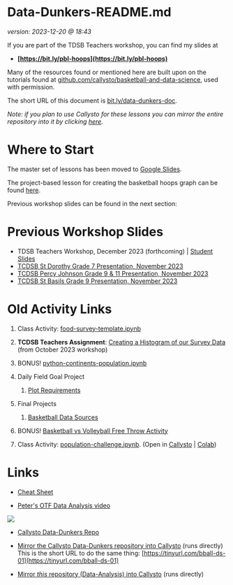 # Data-Dunkers-README.md

*version: 2023-12-20 @ 18:43*

If you are part of the TDSB Teachers workshop, you can find my slides at 
<br>
- **[https://bit.ly/pbl-hoops](https://bit.ly/pbl-hoops)**

Many of the resources found or mentioned here are built upon on the tutorials found at [github.com/callysto/basketball-and-data-science](https://github.com/callysto/basketball-and-data-science), used with permission.

The short URL of this document is [bit.ly/data-dunkers-doc](https://bit.ly/data-dunkers-doc). 

*Note: if you plan to use Callysto for these lessons you can mirror the entire repository into it by clicking [here](https://hub.callysto.ca/jupyter/hub/user-redirect/git-pull?repo=https://github.com/pbeens/Data-Analysis&branch=main&subPath=Data-Dunkers-README.md&depth=1).*

# Where to Start

The master set of lessons has been moved to [Google Slides](https://bit.ly/dd-slides). 

The project-based lesson for creating the basketball hoops graph can be found [here](https://bit.ly/pbl-hoops).

Previous workshop slides can be found in the next section:

# Previous Workshop Slides

- TDSB Teachers Workshop, December 2023 (forthcoming) | [Student Slides](https://bit.ly/dd-slides)
- [TCDSB St Dorothy Grade 7 Presentation, November 2023](https://docs.google.com/presentation/d/1pHaoC7vEUOipnP36v0nEZqVJTvyv6LNHbIkEMsK2TDY/edit?usp=sharing)
- [TCDSB Percy Johnson Grade 9 & 11 Presentation, November 2023](https://docs.google.com/presentation/d/13zEazGi96pzduxMaJaayxsgKHMM8sZXrJbvVPLp-hEk/edit?usp=sharing)
- [TCDSB St Basils Grade 9 Presentation, November 2023](https://docs.google.com/presentation/d/1_lDpJLvLsbAde0jc_SuN_9O4qKdHd28SXNgPfXJyo40/edit?usp=sharing)

# Old Activity Links

1. Class Activity: [food-survey-template.ipynb](Misc/food-survey-template.ipynb)

1. **TCDSB Teachers Assignment**: [Creating a Histogram of our Survey Data](Misc/tcdsb-pd.ipynb) (from October 2023 workshop)

1. BONUS! [python-continents-population.ipynb](Demos/python-continents-population.ipynb)

1. Daily Field Goal Project
    1.  [Plot Requirements](BADS/personal-fg-stats-reqts.md)

1.  Final Projects
    1.  [Basketball Data Sources](Data/basketball-data-sources.md)
      
1.  BONUS! [Basketball vs Volleyball Free Throw Activity](Demos/bb-vs-vb-activity/bb-vs-vb.md)

1. Class Activity: [population-challenge.ipynb](Plotly/Challenges/population-challenge.ipynb). (Open in [Callysto](https://hub.callysto.ca/jupyter/hub/user-redirect/git-pull?repo=https://github.com/pbeens/Data-Analysis&branch=main&subPath=Plotly/Challenges/population-challenge.ipynb&depth=1) | [Colab](https://githubtocolab.com/pbeens/Data-Analysis/blob/main/Plotly/Challenges/population-challenge.ipynb))

# Links

- [Cheat Sheet](cheatsheet.md)

- [Peter's OTF Data Analysis video](https://youtu.be/r8D1DU5hmUM)

[![](https://markdown-videos.vercel.app/youtube/r8D1DU5hmUM)](https://youtu.be/r8D1DU5hmUM)

- [Callysto Data-Dunkers Repo](https://github.com/callysto/basketball-and-data-science)

- [Mirror the Callysto Data-Dunkers repository into Callysto](https://hub.callysto.ca/jupyter/hub/user-redirect/git-pull?repo=https%3A%2F%2Fgithub.com%2Fcallysto%2Fbasketball-and-data-science&branch=main&subPath=content/01-introduction.ipynb&depth=1) (runs directly)
<br>This is the short URL to do the same thing: [https://tinyurl.com/bball-ds-01](https://tinyurl.com/bball-ds-01)

- [Mirror *this* repository (Data-Analysis) into Callysto](https://hub.callysto.ca/jupyter/hub/user-redirect/git-pull?repo=https://github.com/pbeens/Data-Analysis) (runs directly)
